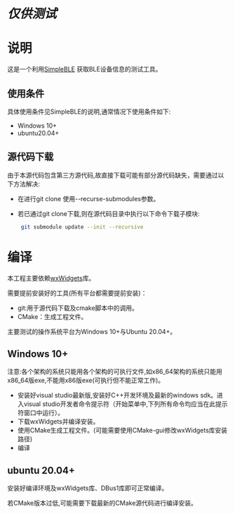 # ***仅供测试***

# 说明

这是一个利用[SimpleBLE](https://github.com/OpenBluetoothToolbox/SimpleBLE) 获取BLE设备信息的测试工具。

## 使用条件

具体使用条件见SimpleBLE的说明,通常情况下使用条件如下:

- Windows 10+
- ubuntu20.04+

## 源代码下载

由于本源代码包含第三方源代码,故直接下载可能有部分源代码缺失，需要通过以下方法解决:

- 在进行git clone 使用--recurse-submodules参数。

- 若已通过git clone下载,则在源代码目录中执行以下命令下载子模块:

  ```bash
   git submodule update --init --recursive
  ```
# 编译

本工程主要依赖[wxWidgets](https://www.wxwidgets.org/)库。

需要提前安装好的工具(所有平台都需要提前安装)：

- git:用于源代码下载及cmake脚本中的调用。
- CMake：生成工程文件。

主要测试的操作系统平台为Windows 10+与Ubuntu 20.04+。

## Windows 10+

注意:各个架构的系统只能用各个架构的可执行文件,如x86_64架构的系统只能用x86_64版exe,不能用x86版exe(可执行但不能正常工作)。

- 安装好visual studio最新版,安装好C++开发环境及最新的windows sdk。进入visual studio开发者命令提示符（开始菜单中,下列所有命令均应当在此提示符窗口中运行）。
- 下载wxWidgets并编译安装。
- 使用CMake生成工程文件。(可能需要使用CMake-gui修改wxWidgets库安装路径)
- 编译

## ubuntu 20.04+

安装好编译环境及wxWidgets库、DBus1库即可正常编译。

若CMake版本过低,可能需要下载最新的CMake源代码进行编译安装。

